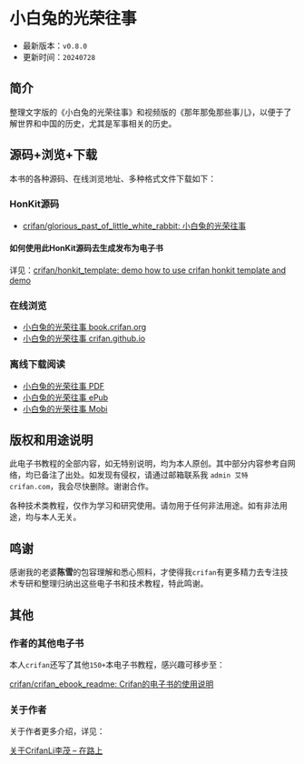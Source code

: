 # 小白兔的光荣往事

* 最新版本：`v0.8.0`
* 更新时间：`20240728`

## 简介

整理文字版的《小白兔的光荣往事》和视频版的《那年那兔那些事儿》，以便于了解世界和中国的历史，尤其是军事相关的历史。

## 源码+浏览+下载

本书的各种源码、在线浏览地址、多种格式文件下载如下：

### HonKit源码

* [crifan/glorious_past_of_little_white_rabbit: 小白兔的光荣往事](https://github.com/crifan/glorious_past_of_little_white_rabbit)

#### 如何使用此HonKit源码去生成发布为电子书

详见：[crifan/honkit_template: demo how to use crifan honkit template and demo](https://github.com/crifan/honkit_template)

### 在线浏览

* [小白兔的光荣往事 book.crifan.org](https://book.crifan.org/books/glorious_past_of_little_white_rabbit/website/)
* [小白兔的光荣往事 crifan.github.io](https://crifan.github.io/glorious_past_of_little_white_rabbit/website/)

### 离线下载阅读

* [小白兔的光荣往事 PDF](https://book.crifan.org/books/glorious_past_of_little_white_rabbit/pdf/glorious_past_of_little_white_rabbit.pdf)
* [小白兔的光荣往事 ePub](https://book.crifan.org/books/glorious_past_of_little_white_rabbit/epub/glorious_past_of_little_white_rabbit.epub)
* [小白兔的光荣往事 Mobi](https://book.crifan.org/books/glorious_past_of_little_white_rabbit/mobi/glorious_past_of_little_white_rabbit.mobi)

## 版权和用途说明

此电子书教程的全部内容，如无特别说明，均为本人原创。其中部分内容参考自网络，均已备注了出处。如发现有侵权，请通过邮箱联系我 `admin 艾特 crifan.com`，我会尽快删除。谢谢合作。

各种技术类教程，仅作为学习和研究使用。请勿用于任何非法用途。如有非法用途，均与本人无关。

## 鸣谢

感谢我的老婆**陈雪**的包容理解和悉心照料，才使得我`crifan`有更多精力去专注技术专研和整理归纳出这些电子书和技术教程，特此鸣谢。

## 其他

### 作者的其他电子书

本人`crifan`还写了其他`150+`本电子书教程，感兴趣可移步至：

[crifan/crifan_ebook_readme: Crifan的电子书的使用说明](https://github.com/crifan/crifan_ebook_readme)

### 关于作者

关于作者更多介绍，详见：

[关于CrifanLi李茂 – 在路上](https://www.crifan.org/about/)
